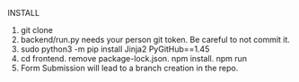 INSTALL

1. git clone
2. backend/run.py needs your person git token. Be careful to not commit it.
3. sudo python3 -m pip install Jinja2 PyGitHub==1.45
4. cd frontend. remove package-lock.json. npm install. npm run
5. Form Submission will lead to a branch creation in the repo. 
